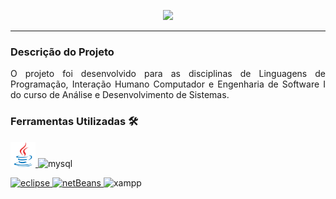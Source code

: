 <p align="center">
  <img src="https://user-images.githubusercontent.com/100096259/205089825-b1bb54c9-e5ea-48b3-a0e9-08883b41df5d.png" />
</p>

<hr>

### Descrição do Projeto
<p align="justify">
O projeto foi desenvolvido para as disciplinas de Linguagens de Programação, Interação Humano Computador e Engenharia de Software I do curso de Análise e Desenvolvimento de Sistemas.
  
 ### Ferramentas Utilizadas 🛠️
  
  <a href="https://www.java.com" target="_blank"> <img src="https://raw.githubusercontent.com/devicons/devicon/master/icons/java/java-original.svg" alt="java" width="40" height="40"/> </a> <img src="https://user-images.githubusercontent.com/100096259/205119522-b5049599-3eed-4c9e-96b8-91642c189ae3.svg" alt="mysql" width="40" height="40"/>
  
   <a href="https://www.eclipse.org" target="_blank"> <img src="https://user-images.githubusercontent.com/100096259/205119472-47e07a4f-2da9-453c-ab6e-4e1659bc91e0.svg" alt="eclipse" width="40" height="40"/> <img src="https://user-images.githubusercontent.com/100096259/205133931-8be56ae6-e1c1-4956-acef-65c51c565e51.png" alt="netBeans" width="35" height="40"/> </a> <img src="https://user-images.githubusercontent.com/100096259/205119528-d4e0f1b4-b0ad-42f5-a55d-c16ef955413d.svg" alt="xampp" width="40" height="40"/> 



